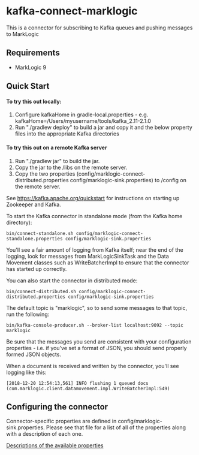 # kafka-connect-marklogic

This is a connector for subscribing to Kafka queues and pushing messages to MarkLogic

## Requirements
* MarkLogic 9

## Quick Start

#### To try this out locally:

1. Configure kafkaHome in gradle-local.properties - e.g. kafkaHome=/Users/myusername/tools/kafka_2.11-2.1.0
1. Run "./gradlew deploy" to build a jar and copy it and the below property files into the appropriate Kafka directories

#### To try this out on a remote Kafka server
1. Run "./gradlew jar" to build the jar.
1. Copy the jar to the <kafkaHome>/libs on the remote server.
1. Copy the two properties (config/marklogic-connect-distributed.properties config/marklogic-sink.properties) to <kafkaHome>/config on the remote server.

See https://kafka.apache.org/quickstart for instructions on starting up Zookeeper and Kafka.

To start the Kafka connector in standalone mode (from the Kafka home directory):

    bin/connect-standalone.sh config/marklogic-connect-standalone.properties config/marklogic-sink.properties

You'll see a fair amount of logging from Kafka itself; near the end of the logging, look for messages from 
MarkLogicSinkTask and the Data Movement classes such as WriteBatcherImpl to ensure that the connector has started up
correctly.

You can also start the connector in distributed mode:

    bin/connect-distributed.sh config/marklogic-connect-distributed.properties config/marklogic-sink.properties

The default topic is "marklogic", so to send some messages to that topic, run the following:

    bin/kafka-console-producer.sh --broker-list localhost:9092 --topic marklogic

Be sure that the messages you send are consistent with your configuration properties - i.e. if you've set a format of 
JSON, you should send properly formed JSON objects.

When a document is received and written by the connector, you'll see logging like this:

```
[2018-12-20 12:54:13,561] INFO flushing 1 queued docs (com.marklogic.client.datamovement.impl.WriteBatcherImpl:549)
```

## Configuring the connector

Connector-specific properties are defined in config/marklogic-sink.properties. Please see that file for a list
of all of the properties along with a description of each one.

[Descriptions of the available properties](Properties.html)